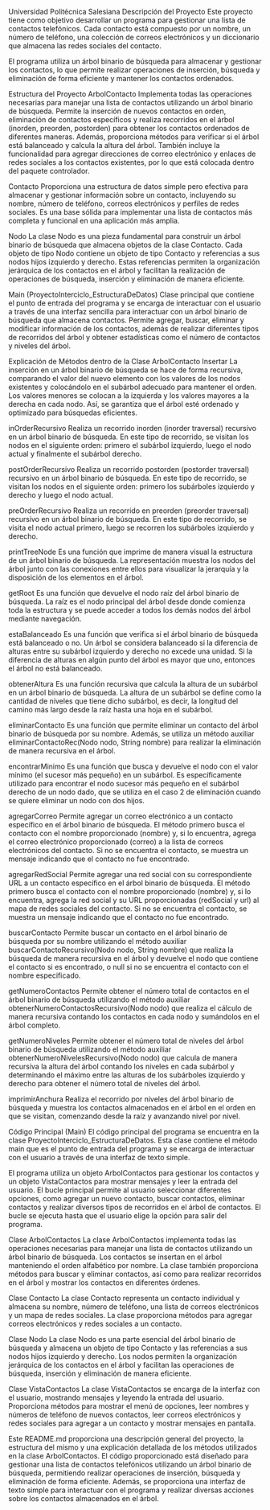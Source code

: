 Universidad Politécnica Salesiana
Descripción del Proyecto
Este proyecto tiene como objetivo desarrollar un programa para gestionar una lista de contactos telefónicos. Cada contacto está compuesto por un nombre, un número de teléfono, una colección de correos electrónicos y un diccionario que almacena las redes sociales del contacto.

El programa utiliza un árbol binario de búsqueda para almacenar y gestionar los contactos, lo que permite realizar operaciones de inserción, búsqueda y eliminación de forma eficiente y mantener los contactos ordenados.

Estructura del Proyecto
ArbolContacto
Implementa todas las operaciones necesarias para manejar una lista de contactos utilizando un árbol binario de búsqueda. Permite la inserción de nuevos contactos en orden, eliminación de contactos específicos y realiza recorridos en el árbol (inorden, preorden, postorden) para obtener los contactos ordenados de diferentes maneras. Además, proporciona métodos para verificar si el árbol está balanceado y calcula la altura del árbol. También incluye la funcionalidad para agregar direcciones de correo electrónico y enlaces de redes sociales a los contactos existentes, por lo que está colocada dentro del paquete controlador.

Contacto
Proporciona una estructura de datos simple pero efectiva para almacenar y gestionar información sobre un contacto, incluyendo su nombre, número de teléfono, correos electrónicos y perfiles de redes sociales. Es una base sólida para implementar una lista de contactos más completa y funcional en una aplicación más amplia.

Nodo
La clase Nodo es una pieza fundamental para construir un árbol binario de búsqueda que almacena objetos de la clase Contacto. Cada objeto de tipo Nodo contiene un objeto de tipo Contacto y referencias a sus nodos hijos izquierdo y derecho. Estas referencias permiten la organización jerárquica de los contactos en el árbol y facilitan la realización de operaciones de búsqueda, inserción y eliminación de manera eficiente.

Main (ProyectoInterciclo_EstructuraDeDatos)
Clase principal que contiene el punto de entrada del programa y se encarga de interactuar con el usuario a través de una interfaz sencilla para interactuar con un árbol binario de búsqueda que almacena contactos. Permite agregar, buscar, eliminar y modificar información de los contactos, además de realizar diferentes tipos de recorridos del árbol y obtener estadísticas como el número de contactos y niveles del árbol.

Explicación de Métodos dentro de la Clase ArbolContacto
Insertar
La inserción en un árbol binario de búsqueda se hace de forma recursiva, comparando el valor del nuevo elemento con los valores de los nodos existentes y colocándolo en el subárbol adecuado para mantener el orden. Los valores menores se colocan a la izquierda y los valores mayores a la derecha en cada nodo. Así, se garantiza que el árbol esté ordenado y optimizado para búsquedas eficientes.

inOrderRecursivo
Realiza un recorrido inorden (inorder traversal) recursivo en un árbol binario de búsqueda. En este tipo de recorrido, se visitan los nodos en el siguiente orden: primero el subárbol izquierdo, luego el nodo actual y finalmente el subárbol derecho.

postOrderRecursivo
Realiza un recorrido postorden (postorder traversal) recursivo en un árbol binario de búsqueda. En este tipo de recorrido, se visitan los nodos en el siguiente orden: primero los subárboles izquierdo y derecho y luego el nodo actual.

preOrderRecursivo
Realiza un recorrido en preorden (preorder traversal) recursivo en un árbol binario de búsqueda. En este tipo de recorrido, se visita el nodo actual primero, luego se recorren los subárboles izquierdo y derecho.

printTreeNode
Es una función que imprime de manera visual la estructura de un árbol binario de búsqueda. La representación muestra los nodos del árbol junto con las conexiones entre ellos para visualizar la jerarquía y la disposición de los elementos en el árbol.

getRoot
Es una función que devuelve el nodo raíz del árbol binario de búsqueda. La raíz es el nodo principal del árbol desde donde comienza toda la estructura y se puede acceder a todos los demás nodos del árbol mediante navegación.

estaBalanceado
Es una función que verifica si el árbol binario de búsqueda está balanceado o no. Un árbol se considera balanceado si la diferencia de alturas entre su subárbol izquierdo y derecho no excede una unidad. Si la diferencia de alturas en algún punto del árbol es mayor que uno, entonces el árbol no está balanceado.

obtenerAltura
Es una función recursiva que calcula la altura de un subárbol en un árbol binario de búsqueda. La altura de un subárbol se define como la cantidad de niveles que tiene dicho subárbol, es decir, la longitud del camino más largo desde la raíz hasta una hoja en el subárbol.

eliminarContacto
Es una función que permite eliminar un contacto del árbol binario de búsqueda por su nombre. Además, se utiliza un método auxiliar eliminarContactoRec(Nodo nodo, String nombre) para realizar la eliminación de manera recursiva en el árbol.

encontrarMinimo
Es una función que busca y devuelve el nodo con el valor mínimo (el sucesor más pequeño) en un subárbol. Es específicamente utilizado para encontrar el nodo sucesor más pequeño en el subárbol derecho de un nodo dado, que se utiliza en el caso 2 de eliminación cuando se quiere eliminar un nodo con dos hijos.

agregarCorreo
Permite agregar un correo electrónico a un contacto específico en el árbol binario de búsqueda. El método primero busca el contacto con el nombre proporcionado (nombre) y, si lo encuentra, agrega el correo electrónico proporcionado (correo) a la lista de correos electrónicos del contacto. Si no se encuentra el contacto, se muestra un mensaje indicando que el contacto no fue encontrado.

agregarRedSocial
Permite agregar una red social con su correspondiente URL a un contacto específico en el árbol binario de búsqueda. El método primero busca el contacto con el nombre proporcionado (nombre) y, si lo encuentra, agrega la red social y su URL proporcionadas (redSocial y url) al mapa de redes sociales del contacto. Si no se encuentra el contacto, se muestra un mensaje indicando que el contacto no fue encontrado.

buscarContacto
Permite buscar un contacto en el árbol binario de búsqueda por su nombre utilizando el método auxiliar buscarContactoRecursivo(Nodo nodo, String nombre) que realiza la búsqueda de manera recursiva en el árbol y devuelve el nodo que contiene el contacto si es encontrado, o null si no se encuentra el contacto con el nombre especificado.

getNumeroContactos
Permite obtener el número total de contactos en el árbol binario de búsqueda utilizando el método auxiliar obtenerNumeroContactosRecursivo(Nodo nodo) que realiza el cálculo de manera recursiva contando los contactos en cada nodo y sumándolos en el árbol completo.

getNumeroNiveles
Permite obtener el número total de niveles del árbol binario de búsqueda utilizando el método auxiliar obtenerNumeroNivelesRecursivo(Nodo nodo) que calcula de manera recursiva la altura del árbol contando los niveles en cada subárbol y determinando el máximo entre las alturas de los subárboles izquierdo y derecho para obtener el número total de niveles del árbol.

imprimirAnchura
Realiza el recorrido por niveles del árbol binario de búsqueda y muestra los contactos almacenados en el árbol en el orden en que se visitan, comenzando desde la raíz y avanzando nivel por nivel.

Código Principal (Main)
El código principal del programa se encuentra en la clase ProyectoInterciclo_EstructuraDeDatos. Esta clase contiene el método main que es el punto de entrada del programa y se encarga de interactuar con el usuario a través de una interfaz de texto simple.

El programa utiliza un objeto ArbolContactos para gestionar los contactos y un objeto VistaContactos para mostrar mensajes y leer la entrada del usuario. El bucle principal permite al usuario seleccionar diferentes opciones, como agregar un nuevo contacto, buscar contactos, eliminar contactos y realizar diversos tipos de recorridos en el árbol de contactos. El bucle se ejecuta hasta que el usuario elige la opción para salir del programa.

Clase ArbolContactos
La clase ArbolContactos implementa todas las operaciones necesarias para manejar una lista de contactos utilizando un árbol binario de búsqueda. Los contactos se insertan en el árbol manteniendo el orden alfabético por nombre. La clase también proporciona métodos para buscar y eliminar contactos, así como para realizar recorridos en el árbol y mostrar los contactos en diferentes órdenes.

Clase Contacto
La clase Contacto representa un contacto individual y almacena su nombre, número de teléfono, una lista de correos electrónicos y un mapa de redes sociales. La clase proporciona métodos para agregar correos electrónicos y redes sociales a un contacto.

Clase Nodo
La clase Nodo es una parte esencial del árbol binario de búsqueda y almacena un objeto de tipo Contacto y las referencias a sus nodos hijos izquierdo y derecho. Los nodos permiten la organización jerárquica de los contactos en el árbol y facilitan las operaciones de búsqueda, inserción y eliminación de manera eficiente.

Clase VistaContactos
La clase VistaContactos se encarga de la interfaz con el usuario, mostrando mensajes y leyendo la entrada del usuario. Proporciona métodos para mostrar el menú de opciones, leer nombres y números de teléfono de nuevos contactos, leer correos electrónicos y redes sociales para agregar a un contacto y mostrar mensajes en pantalla.

Este README.md proporciona una descripción general del proyecto, la estructura del mismo y una explicación detallada de los métodos utilizados en la clase ArbolContactos. El código proporcionado está diseñado para gestionar una lista de contactos telefónicos utilizando un árbol binario de búsqueda, permitiendo realizar operaciones de inserción, búsqueda y eliminación de forma eficiente. Además, se proporciona una interfaz de texto simple para interactuar con el programa y realizar diversas acciones sobre los contactos almacenados en el árbol.





